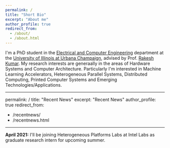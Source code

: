 ```yaml
---
permalink: /
title: "Short Bio"
excerpt: "About me"
author_profile: true
redirect_from: 
  - /about/
  - /about.html
---
```


I'm a PhD student in the [Electrical and Computer Engineering](https://ece.illinois.edu/) department at the [University of Illinois at Urbana Champaign](https://illinois.edu/), advised by Prof. [Rakesh Kumar](https://passat.crhc.illinois.edu/). 
My research interests are generaally in the areas of Hardware Systems and Computer Architecture. Particularly I'm interested in Machine Learning Accelerators, Heterogeneous Parallel Systems, Distributed Computing, Printed Computer Systems and Emerging Technologies/Applications.

---
permalink: /
title: "Recent News"
excerpt: "Recent News"
author_profile: true
redirect_from: 
  - /recentnews/
  - /recentnews.html
---

**April 2021:** I'll be joining Heterogeneous Platforms Labs at Intel Labs as graduate research intern for upcoming summer. 
